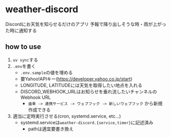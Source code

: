 # weather-discord

Discordにお天気を知らせるだけのアプリ
予報で降り出しそうな時・雨が上がった時に通知する

## how to use

1. `uv sync`する
2. `.env`を書く
    - `.env.sample`の値を埋める
    - 要Yahoo!APIキー(https://developer.yahoo.co.jp/start)
    - LONGITUDE, LATITUDEには天気を取得したい地点を入れる
    - DISCORD_WEBHOOK_URLはお知らせを垂れ流したいチャンネルのWebhook URL
        - `歯車 -> 連携サービス -> ウェブフック -> 新しいウェブフック` から新規作成できる
3. 適当に定時実行させる(cron, systemd.service, etc...)
    - systemd.serviceは`weather-discord.{service,timer}`に記述済み
        - pathは適宜要書き換え
